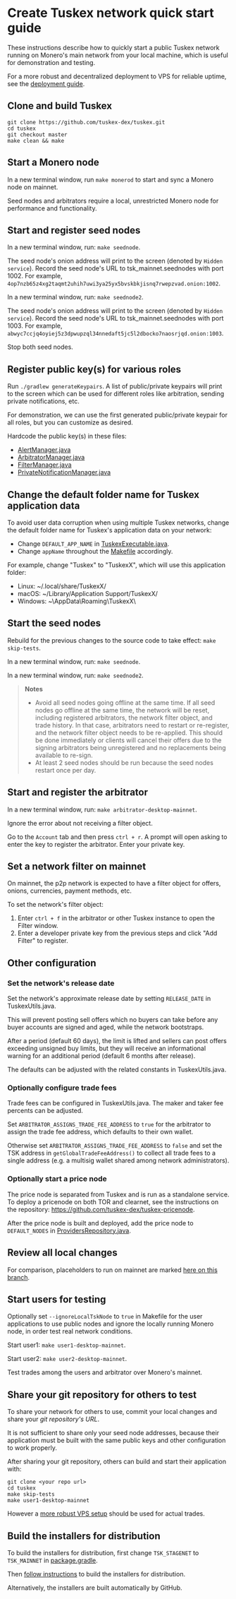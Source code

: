 # Create Tuskex network quick start guide

These instructions describe how to quickly start a public Tuskex network running on Monero's main network from your local machine, which is useful for demonstration and testing.

For a more robust and decentralized deployment to VPS for reliable uptime, see the [deployment guide](./deployment-guide.md).

## Clone and build Tuskex

```
git clone https://github.com/tuskex-dex/tuskex.git
cd tuskex
git checkout master
make clean && make
```

## Start a Monero node

In a new terminal window, run `make monerod` to start and sync a Monero node on mainnet.

Seed nodes and arbitrators require a local, unrestricted Monero node for performance and functionality.

## Start and register seed nodes

In a new terminal window, run: `make seednode`.

The seed node's onion address will print to the screen (denoted by `Hidden service`). Record the seed node's URL to tsk_mainnet.seednodes with port 1002. For example, `4op7nzb65z4xg2taqmt2uhih7uwi3ya25yx5bvskbkjisnq7rwepzvad.onion:1002`.

In a new terminal window, run: `make seednode2`.

The seed node's onion address will print to the screen (denoted by `Hidden service`). Record the seed node's URL to tsk_mainnet.seednodes with port 1003. For example, `abwyc7ccjq4oyiej5z3dpwupzql34nnedaft5jc5l2dbocko7naosrjqd.onion:1003`.

Stop both seed nodes.

## Register public key(s) for various roles

Run `./gradlew generateKeypairs`. A list of public/private keypairs will print to the screen which can be used for different roles like arbitration, sending private notifications, etc.

For demonstration, we can use the first generated public/private keypair for all roles, but you can customize as desired.

Hardcode the public key(s) in these files:

- [AlertManager.java](https://github.com/tuskex-dex/tuskex/blob/1bf83ecb8baa06b6bfcc30720f165f20b8f77025/core/src/main/java/tuskex/core/alert/AlertManager.java#L111)
- [ArbitratorManager.java](https://github.com/tuskex-dex/tuskex/blob/1bf83ecb8baa06b6bfcc30720f165f20b8f77025/core/src/main/java/tuskex/core/support/dispute/arbitration/arbitrator/ArbitratorManager.java#L81)
- [FilterManager.java](https://github.com/tuskex-dex/tuskex/blob/1bf83ecb8baa06b6bfcc30720f165f20b8f77025/core/src/main/java/tuskex/core/filter/FilterManager.java#L117)
- [PrivateNotificationManager.java](https://github.com/tuskex-dex/tuskex/blob/mainnet_placeholders/core/src/main/java/tuskex/core/alert/PrivateNotificationManager.java#L110)

## Change the default folder name for Tuskex application data

To avoid user data corruption when using multiple Tuskex networks, change the default folder name for Tuskex's application data on your network:

- Change `DEFAULT_APP_NAME` in [TuskexExecutable.java](https://github.com/tuskex-dex/tuskex/blob/64acf86fbea069b0ae9f9bce086f8ecce1e91b87/core/src/main/java/tuskex/core/app/TuskexExecutable.java#L85).
- Change `appName` throughout the [Makefile](https://github.com/tuskex-dex/tuskex/blob/64acf86fbea069b0ae9f9bce086f8ecce1e91b87/Makefile#L479) accordingly.

For example, change "Tuskex" to "TuskexX", which will use this application folder:

- Linux: ~/.local/share/TuskexX/
- macOS: ~/Library/Application Support/TuskexX/
- Windows: ~\AppData\Roaming\TuskexX\

## Start the seed nodes

Rebuild for the previous changes to the source code to take effect: `make skip-tests`.

In a new terminal window, run: `make seednode`.

In a new terminal window, run: `make seednode2`.

> **Notes**
> * Avoid all seed nodes going offline at the same time. If all seed nodes go offline at the same time, the network will be reset, including registered arbitrators, the network filter object, and trade history. In that case, arbitrators need to restart or re-register, and the network filter object needs to be re-applied. This should be done immediately or clients will cancel their offers due to the signing arbitrators being unregistered and no replacements being available to re-sign.
> * At least 2 seed nodes should be run because the seed nodes restart once per day.

## Start and register the arbitrator

In a new terminal window, run: `make arbitrator-desktop-mainnet`.

Ignore the error about not receiving a filter object.

Go to the `Account` tab and then press `ctrl + r`. A prompt will open asking to enter the key to register the arbitrator. Enter your private key.

## Set a network filter on mainnet

On mainnet, the p2p network is expected to have a filter object for offers, onions, currencies, payment methods, etc.

To set the network's filter object:

1. Enter `ctrl + f` in the arbitrator or other Tuskex instance to open the Filter window.
2. Enter a developer private key from the previous steps and click "Add Filter" to register.

## Other configuration

### Set the network's release date

Set the network's approximate release date by setting `RELEASE_DATE` in TuskexUtils.java.

This will prevent posting sell offers which no buyers can take before any buyer accounts are signed and aged, while the network bootstraps.

After a period (default 60 days), the limit is lifted and sellers can post offers exceeding unsigned buy limits, but they will receive an informational warning for an additional period (default 6 months after release).

The defaults can be adjusted with the related constants in TuskexUtils.java.

### Optionally configure trade fees

Trade fees can be configured in TuskexUtils.java. The maker and taker fee percents can be adjusted.

Set `ARBITRATOR_ASSIGNS_TRADE_FEE_ADDRESS` to `true` for the arbitrator to assign the trade fee address, which defaults to their own wallet.

Otherwise set `ARBITRATOR_ASSIGNS_TRADE_FEE_ADDRESS` to `false` and set the TSK address in `getGlobalTradeFeeAddress()` to collect all trade fees to a single address (e.g. a multisig wallet shared among network administrators).

### Optionally start a price node

The price node is separated from Tuskex and is run as a standalone service. To deploy a pricenode on both TOR and clearnet, see the instructions on the repository: https://github.com/tuskex-dex/tuskex-pricenode.

After the price node is built and deployed, add the price node to `DEFAULT_NODES` in [ProvidersRepository.java](https://github.com/tuskex-dex/tuskex/blob/3cdd88b56915c7f8afd4f1a39e6c1197c2665d63/core/src/main/java/tuskex/core/provider/ProvidersRepository.java#L50).

## Review all local changes

For comparison, placeholders to run on mainnet are marked [here on this branch](https://github.com/tuskex-dex/tuskex/tree/mainnet_placeholders).

## Start users for testing

Optionally set `--ignoreLocalTskNode` to `true` in Makefile for the user applications to use public nodes and ignore the locally running Monero node, in order test real network conditions.

Start user1: `make user1-desktop-mainnet`.

Start user2: `make user2-desktop-mainnet`.

Test trades among the users and arbitrator over Monero's mainnet.

## Share your git repository for others to test

To share your network for others to use, commit your local changes and share your *git repository's URL*.

It is not sufficient to share only your seed node addresses, because their application must be built with the same public keys and other configuration to work properly.

After sharing your git repository, others can build and start their application with:

```
git clone <your repo url>
cd tuskex
make skip-tests
make user1-desktop-mainnet
```

However a [more robust VPS setup](./deployment-guide.md) should be used for actual trades.

## Build the installers for distribution

To build the installers for distribution, first change `TSK_STAGENET` to `TSK_MAINNET` in [package.gradle](https://github.com/tuskex-dex/tuskex/blob/1bf83ecb8baa06b6bfcc30720f165f20b8f77025/desktop/package/package.gradle#L278).

Then [follow instructions](https://github.com/tuskex-dex/tuskex/blob/master/desktop/package/README.md) to build the installers for distribution.

Alternatively, the installers are built automatically by GitHub.